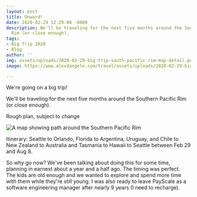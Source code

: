 ```yaml
---
layout: post
title: Onward!
date: 2020-02-29 12:29:00 -0800
description: We'll be traveling for the next five months around the Southern Pacific
  Rim (or close enough).
tags:
- Big Trip 2020
- Blog
author: ''
img: assets/uploads/2020-02-29-big-trip-south-pacific-rim-map-detail.png
image: https://www.alexdangelo.com/travel/assets/uploads/2020-02-29-big-trip-south-pacific-rim-map-detail.png

---
```

We're going on a big trip!  
  
We'll be traveling for the next five months around the Southern Pacific Rim (or close enough).  
  
Rough plan, subject to change

![A map showing path around the Southern Pacific Rim](https://www.alexdangelo.com/travel/assets/uploads/2020-02-29-big-trip-south-pacific-rim-map.png)

Itinerary: Seattle to Orlando, Florida to Argentina, Uruguay, and Chile to New Zealand to Australia and Tasmania to Hawaii to Seattle between Feb 29 and Aug 8.  
  
So why go now? We've been talking about doing this for some time, planning in earnest about a year and a half ago. The timing was perfect. The kids are old enough and we wanted to explore and spend more time with them while they're still young. I was also ready to leave PayScale as a software engineering manager after nearly 9 years (I need to recharge).
